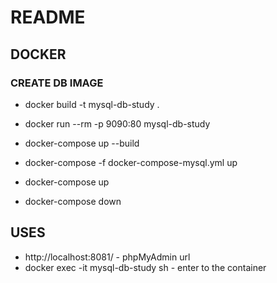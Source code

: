 # README #

## DOCKER
### CREATE DB IMAGE
- docker build -t mysql-db-study .
- docker run --rm -p 9090:80 mysql-db-study

- docker-compose up --build
- docker-compose -f docker-compose-mysql.yml up 
- docker-compose up
- docker-compose down


## USES
- http://localhost:8081/ - phpMyAdmin url
- docker exec -it mysql-db-study sh - enter to the container
